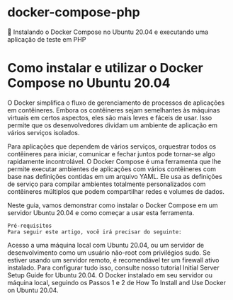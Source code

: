 # docker-compose-php
:star2: Instalando o Docker Compose no Ubuntu 20.04 e executando uma aplicação de teste em PHP

# Como instalar e utilizar o Docker Compose no Ubuntu 20.04

O Docker simplifica o fluxo de gerenciamento de processos de aplicações em contêineres. Embora os contêineres sejam semelhantes às máquinas virtuais em certos aspectos, eles são mais leves e fáceis de usar. Isso permite que os desenvolvedores dividam um ambiente de aplicação em vários serviços isolados.

Para aplicações que dependem de vários serviços, orquestrar todos os contêineres para iniciar, comunicar e fechar juntos pode tornar-se algo rapidamente incontrolável. O Docker Compose é uma ferramenta que lhe permite executar ambientes de aplicações com vários contêineres com base nas definições contidas em um arquivo YAML. Ele usa as definições de serviço para compilar ambientes totalmente personalizados com contêineres múltiplos que podem compartilhar redes e volumes de dados.

Neste guia, vamos demonstrar como instalar o Docker Compose em um servidor Ubuntu 20.04 e como começar a usar esta ferramenta.
```
Pré-requisitos
Para seguir este artigo, você irá precisar do seguinte:
```

Acesso a uma máquina local com Ubuntu 20.04, ou um servidor de desenvolvimento como um usuário não-root com privilégios sudo. Se estiver usando um servidor remoto, é recomendável ter um firewall ativo instalado. Para configurar tudo isso, consulte nosso tutorial Initial Server Setup Guide for Ubuntu 20.04.
O Docker instalado em seu servidor ou máquina local, seguindo os Passos 1 e 2 de How To Install and Use Docker on Ubuntu 20.04.
